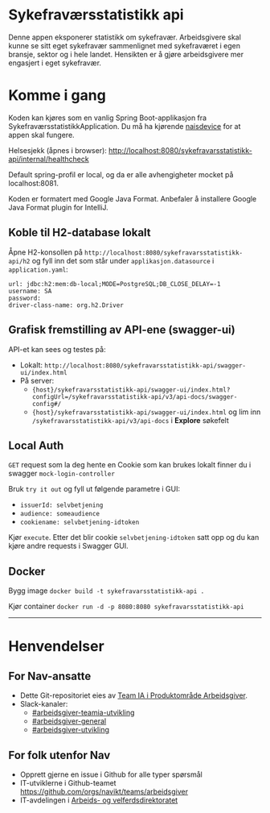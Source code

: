 Sykefraværsstatistikk api
================

Denne appen eksponerer statistikk om sykefravær.
 Arbeidsgivere skal kunne se sitt eget sykefravær sammenlignet med sykefraværet i egen bransje, sektor og i hele landet.
 Hensikten er å gjøre arbeidsgivere mer engasjert i eget sykefravær.

# Komme i gang

Koden kan kjøres som en vanlig Spring Boot-applikasjon fra SykefraværsstatistikkApplication. Du må ha kjørende [naisdevice](https://doc.nais.io/device/) for at appen skal fungere.

Helsesjekk (åpnes i browser): [http://localhost:8080/sykefravarsstatistikk-api/internal/healthcheck](http://localhost:8080/sykefravarsstatistikk-api/internal/healthcheck)

Default spring-profil er local, og da er alle avhengigheter mocket på localhost:8081.

Koden er formatert med Google Java Format. Anbefaler å installere Google Java Format plugin for IntelliJ.

## Koble til H2-database lokalt
Åpne H2-konsollen på `http://localhost:8080/sykefravarsstatistikk-api/h2` og fyll inn det som står under `applikasjon.datasource` i `application.yaml`:
```
url: jdbc:h2:mem:db-local;MODE=PostgreSQL;DB_CLOSE_DELAY=-1
username: SA
password:
driver-class-name: org.h2.Driver
```

## Grafisk fremstilling av API-ene (swagger-ui)
API-et kan sees og testes på: 
 * Lokalt: `http://localhost:8080/sykefravarsstatistikk-api/swagger-ui/index.html` 
 * På server:
   - `{host}/sykefravarsstatistikk-api/swagger-ui/index.html?configUrl=/sykefravarsstatistikk-api/v3/api-docs/swagger-config#/`
   - `{host}/sykefravarsstatistikk-api/swagger-ui/index.html` og lim inn `/sykefravarsstatistikk-api/v3/api-docs` i __Explore__ søkefelt

## Local Auth
`GET` request som la deg hente en Cookie som kan brukes lokalt finner du i swagger `mock-login-controller`

Bruk `try it out` og fyll ut følgende parametre i GUI: 
 * `issuerId: selvbetjening` 
 * `audience: someaudience`
 * `cookiename: selvbetjening-idtoken`

Kjør `execute`. Etter det blir cookie `selvbetjening-idtoken` satt opp og du kan kjøre andre requests i Swagger GUI. 

## Docker
Bygg image
`docker build -t sykefravarsstatistikk-api .`

Kjør container
`docker run -d -p 8080:8080 sykefravarsstatistikk-api`

---

# Henvendelser

## For Nav-ansatte
* Dette Git-repositoriet eies av [Team IA i Produktområde Arbeidsgiver](https://navno.sharepoint.com/sites/intranett-prosjekter-og-utvikling/SitePages/Produktomr%C3%A5de-arbeidsgiver.aspx).
* Slack-kanaler:
  * [#arbeidsgiver-teamia-utvikling](https://nav-it.slack.com/archives/C016KJA7CFK)
  * [#arbeidsgiver-general](https://nav-it.slack.com/archives/CCM649PDH)
  * [#arbeidsgiver-utvikling](https://nav-it.slack.com/archives/CD4MES6BB)

## For folk utenfor Nav
* Opprett gjerne en issue i Github for alle typer spørsmål
* IT-utviklerne i Github-teamet https://github.com/orgs/navikt/teams/arbeidsgiver
* IT-avdelingen i [Arbeids- og velferdsdirektoratet](https://www.nav.no/no/NAV+og+samfunn/Kontakt+NAV/Relatert+informasjon/arbeids-og-velferdsdirektoratet-kontorinformasjon)
